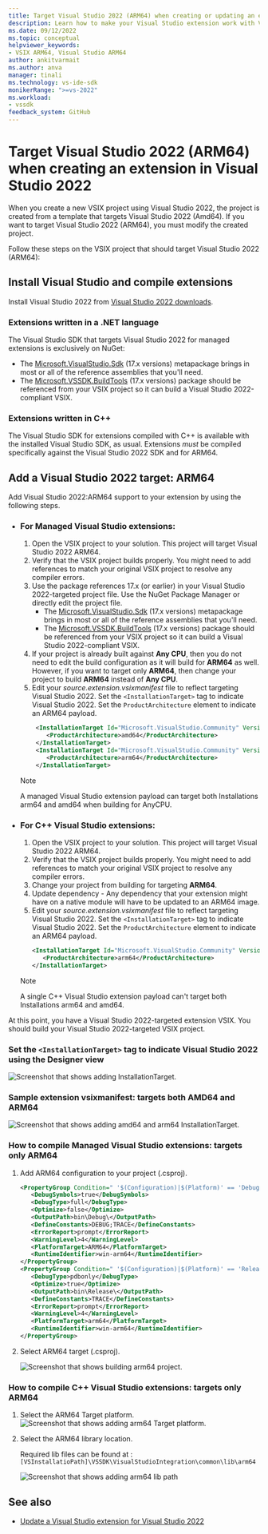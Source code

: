 ```yaml
---
title: Target Visual Studio 2022 (ARM64) when creating or updating an extension in Visual Studio 2022
description: Learn how to make your Visual Studio extension work with Visual Studio 2022 (ARM64) if you create or update the project with Visual Studio 2022.
ms.date: 09/12/2022
ms.topic: conceptual
helpviewer_keywords:
- VSIX ARM64, Visual Studio ARM64
author: ankitvarmait
ms.author: anva
manager: tinali
ms.technology: vs-ide-sdk
monikerRange: ">=vs-2022"
ms.workload:
- vssdk
feedback_system: GitHub
---
```


# Target Visual Studio 2022 (ARM64) when creating an extension in Visual Studio 2022

When you create a new VSIX project using Visual Studio 2022, the project is created from a template that targets Visual Studio 2022 (Amd64). If you want to target Visual Studio 2022 (ARM64), you must modify the created project.

Follow these steps on the VSIX project that should target Visual Studio 2022 (ARM64):

## Install Visual Studio and compile extensions

Install Visual Studio 2022 from [Visual Studio 2022 downloads](https://visualstudio.microsoft.com/downloads/?cid=learn-onpage-download-cta).

### Extensions written in a .NET language

The Visual Studio SDK that targets Visual Studio 2022 for managed extensions is exclusively on NuGet:

- The [Microsoft.VisualStudio.Sdk](https://www.nuget.org/packages/Microsoft.VisualStudio.Sdk/) (17.x versions) metapackage brings in most or all of the reference assemblies that you'll need.
- The [Microsoft.VSSDK.BuildTools](https://www.nuget.org/packages/Microsoft.VSSDK.BuildTools/) (17.x versions) package should be referenced from your VSIX project so it can build a Visual Studio 2022-compliant VSIX.

### Extensions written in C++

The Visual Studio SDK for extensions compiled with C++ is available with the installed Visual Studio SDK, as usual.
Extensions *must* be compiled specifically against the Visual Studio 2022 SDK and for ARM64.

## Add a Visual Studio 2022 target: ARM64

Add Visual Studio 2022:ARM64 support to your extension by using the following steps. 

- ### For Managed Visual Studio extensions:
  1. Open the VSIX project to your solution. This project will target Visual Studio 2022 ARM64.
  2. Verify that the VSIX project builds properly. You might need to add references to match your original VSIX project to resolve any compiler errors.
  3. Use the package references 17.x (or earlier) in your Visual Studio 2022-targeted project file. Use the NuGet Package Manager or directly edit the project file.      
      - The [Microsoft.VisualStudio.Sdk](https://www.nuget.org/packages/Microsoft.VisualStudio.Sdk/) (17.x versions) metapackage brings in most or all of the reference assemblies that you'll need.
      - The [Microsoft.VSSDK.BuildTools](https://www.nuget.org/packages/Microsoft.VSSDK.BuildTools/) (17.x versions) package should be referenced from your VSIX project so it can build a Visual Studio 2022-compliant VSIX.
  4. If your project is already built against **Any CPU**, then you do not need to edit the build configuration as it will build for **ARM64** as well. However, if you want to target only **ARM64**, then change your project to build **ARM64** instead of **Any CPU**.
  5. Edit your *source.extension.vsixmanifest* file to reflect targeting Visual Studio 2022. Set the `<InstallationTarget>` tag to indicate Visual Studio 2022. Set the `ProductArchitecture` element to indicate an ARM64 payload.
     ```xml
      <InstallationTarget Id="Microsoft.VisualStudio.Community" Version="[17.0,18.0)">
         <ProductArchitecture>amd64</ProductArchitecture>
      </InstallationTarget>
      <InstallationTarget Id="Microsoft.VisualStudio.Community" Version="[17.0,18.0)">
         <ProductArchitecture>arm64</ProductArchitecture>
      </InstallationTarget>
      ```    
    > [!NOTE]  
    >  A managed Visual Studio extension payload can target both Installations arm64 and amd64 when building for AnyCPU.

- ### For C++ Visual Studio extensions:
  1. Open the VSIX project to your solution. This project will target Visual Studio 2022 ARM64.
  2. Verify that the VSIX project builds properly. You might need to add references to match your original VSIX project to resolve any compiler errors.
  3. Change your project from building for targeting **ARM64**. 
  4. Update dependency - Any dependency that your extension might have on a native module will have to be updated to an ARM64 image.
  5. Edit your *source.extension.vsixmanifest* file to reflect targeting Visual Studio 2022. Set the `<InstallationTarget>` tag to indicate Visual Studio 2022. Set the `ProductArchitecture` element to indicate an ARM64 payload.
      ```xml
      <InstallationTarget Id="Microsoft.VisualStudio.Community" Version="[17.0,18.0)">
         <ProductArchitecture>arm64</ProductArchitecture>
      </InstallationTarget>
      ```

    > [!NOTE]
    >  A single C++ Visual Studio extension payload can't target both Installations arm64 and amd64.

At this point, you have a Visual Studio 2022-targeted extension VSIX. You should build your Visual Studio 2022-targeted VSIX project.


### Set the `<InstallationTarget>` tag to indicate Visual Studio 2022 using the Designer view
   ![Screenshot that shows adding InstallationTarget.](samples/add-arm64-target.png)   

### Sample extension vsixmanifest: targets both AMD64 and ARM64 
   ![Screenshot that shows adding amd64 and arm64 InstallationTarget.](samples/add-amd64-arm64-target.png)

### How to compile Managed Visual Studio extensions: targets only ARM64

   1. Add ARM64 configuration to your project (.csproj).
      
      ```xml
      <PropertyGroup Condition=" '$(Configuration)|$(Platform)' == 'Debug|arm64' ">
         <DebugSymbols>true</DebugSymbols>
         <DebugType>full</DebugType>
         <Optimize>false</Optimize>
         <OutputPath>bin\Debug\</OutputPath>
         <DefineConstants>DEBUG;TRACE</DefineConstants>
         <ErrorReport>prompt</ErrorReport>
         <WarningLevel>4</WarningLevel>
         <PlatformTarget>ARM64</PlatformTarget>
         <RuntimeIdentifier>win-arm64</RuntimeIdentifier>
      </PropertyGroup>
      <PropertyGroup Condition=" '$(Configuration)|$(Platform)' == 'Release|arm64' ">
         <DebugType>pdbonly</DebugType>
         <Optimize>true</Optimize>
         <OutputPath>bin\Release\</OutputPath>
         <DefineConstants>TRACE</DefineConstants>
         <ErrorReport>prompt</ErrorReport>
         <WarningLevel>4</WarningLevel>
         <PlatformTarget>arm64</PlatformTarget>
         <RuntimeIdentifier>win-arm64</RuntimeIdentifier>
      </PropertyGroup>
      ```   
      
   2. Select ARM64 target (.csproj).
      
      ![Screenshot that shows building arm64 project.](samples/build-arm64-project.png)   
    

### How to compile C++ Visual Studio extensions: targets only ARM64

   1. Select the ARM64 Target platform.
      ![Screenshot that shows adding arm64 Target platform.](samples/add-arm64-target-native.png)   

   2. Select the ARM64 library location.
      
      Required lib files can be found at : `[VSInstallatioPath]\VSSDK\VisualStudioIntegration\common\lib\arm64`
      
      ![Screenshot that shows adding arm64 lib path](samples/add-arm64-library.png)   

## See also
- [Update a Visual Studio extension for Visual Studio 2022](../../extensibility/migration/update-visual-studio-extension.md)